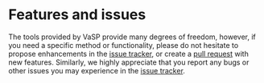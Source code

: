 # Features and issues

The tools provided by VaSP provide many degrees of freedom, however, if you need a specific method or functionality,
please do not hesitate to propose enhancements in the [issue tracker](https://github.com/KVSlab/VaSP/issues), or create
a [pull request](https://github.com/KVSlab/VaSP/pulls) with new features. Similarly, we highly appreciate that you
report any bugs or other issues you may experience in the [issue tracker](https://github.com/KVSlab/VaSP/issues).
